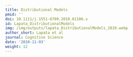 ```yaml
---
title: Distributional Models
pmid: ''
doi: 10.1111/j.1551-6709.2010.01106.x
id: Lapata_DistributionalModels
img: /img/outputs/lapata_DistributionalModels_2010.webp
author_short: Lapata et al
journal: Cognitive Science
date: '2010-11-03'
weight: 12
---
```

